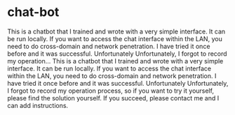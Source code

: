 # chat-bot
This is a chatbot that I trained and wrote with a very simple interface. It can be run locally. If you want to access the chat interface within the LAN, you need to do cross-domain and network penetration. I have tried it once before and it was successful. Unfortunately Unfortunately, I forgot to record my operation... This is a chatbot that I trained and wrote with a very simple interface. It can be run locally. If you want to access the chat interface within the LAN, you need to do cross-domain and network penetration. I have tried it once before and it was successful. Unfortunately Unfortunately, I forgot to record my operation process, so if you want to try it yourself, please find the solution yourself. If you succeed, please contact me and I can add instructions.
